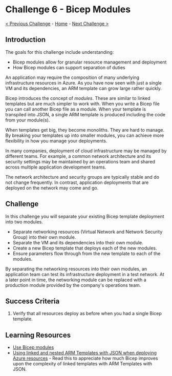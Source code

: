 # Challenge 6 - Bicep Modules

[< Previous Challenge](./Bicep-Challenge-05.md) - [Home](../README.md) - [Next Challenge >](./Bicep-Challenge-07.md)

## Introduction

The goals for this challenge include understanding:

- Bicep modules allow for granular resource management and deployment
- How Bicep modules can support separation of duties

An application may require the composition of many underlying infrastructure resources in Azure. As you have now seen with just a single VM and its dependencies, an ARM template can grow large rather quickly.

Bicep introduces the concept of *modules*. These are similar to linked templates but are much simpler to work with. When you write a Bicep file you can call another Bicep file as a module. When your template is transpiled into JSON, a single ARM template is produced including the code from your module(s).

When templates get big, they become monoliths. They are hard to manage.  By breaking your templates up into smaller modules, you can achieve more flexibility in how you manage your deployments.

In many companies, deployment of cloud infrastructure may be managed by different teams. For example, a common network architecture and its security settings may be maintained by an operations team and shared across multiple application development teams.

The network architecture and security groups are typically stable and do not change frequently. In contrast, application deployments that are deployed on the network may come and go.

## Challenge

In this challenge you will separate your existing Bicep template deployment into two modules.

- Separate networking resources (Virtual Network and Network Security Group) into their own module.
- Separate the VM and its dependencies into their own module.
- Create a new Bicep template that deploys each of the new modules.
- Ensure parameters flow through from the new template to each of the modules.

By separating the networking resources into their own modules, an application team can test its infrastructure deployment in a test network. At a later point in time, the networking module can be replaced with a production module provided by the company's operations team.

## Success Criteria

1. Verify that all resources deploy as before when you had a single Bicep template.

## Learning Resources

- [Use Bicep modules](https://learn.microsoft.com/azure/azure-resource-manager/bicep/modules)
- [Using linked and nested ARM Templates with JSON when deploying Azure resources](https://learn.microsoft.com/azure/azure-resource-manager/templates/linked-templates?tabs=azure-powershell) - Read this to appreciate how much Bicep improves upon the complexity of linked templates with ARM Templates with JSON.
